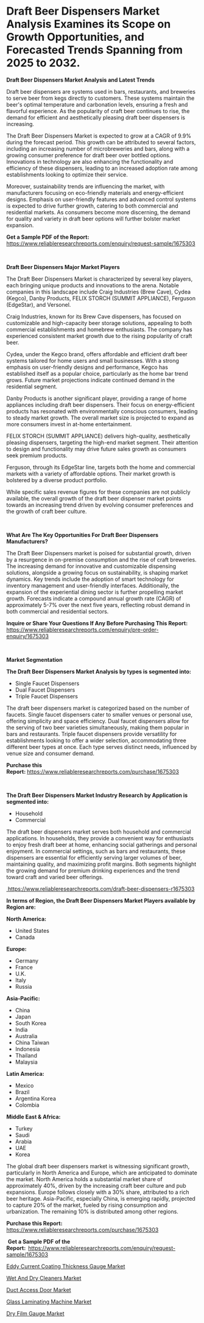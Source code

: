 <p><h1>Draft Beer Dispensers Market Analysis Examines its Scope on Growth Opportunities, and Forecasted Trends Spanning from 2025 to 2032.</h1></p><p><strong>Draft Beer Dispensers Market Analysis and Latest Trends</strong></p>
<p><p>Draft beer dispensers are systems used in bars, restaurants, and breweries to serve beer from kegs directly to customers. These systems maintain the beer's optimal temperature and carbonation levels, ensuring a fresh and flavorful experience. As the popularity of craft beer continues to rise, the demand for efficient and aesthetically pleasing draft beer dispensers is increasing.</p><p>The Draft Beer Dispensers Market is expected to grow at a CAGR of 9.9% during the forecast period. This growth can be attributed to several factors, including an increasing number of microbreweries and bars, along with a growing consumer preference for draft beer over bottled options. Innovations in technology are also enhancing the functionality and efficiency of these dispensers, leading to an increased adoption rate among establishments looking to optimize their service.</p><p>Moreover, sustainability trends are influencing the market, with manufacturers focusing on eco-friendly materials and energy-efficient designs. Emphasis on user-friendly features and advanced control systems is expected to drive further growth, catering to both commercial and residential markets. As consumers become more discerning, the demand for quality and variety in draft beer options will further bolster market expansion.</p></p>
<p><strong>Get a Sample PDF of the Report:&nbsp;</strong> <a href="https://www.reliableresearchreports.com/enquiry/request-sample/1675303?utm_campaign=9&utm_medium=2&utm_source=Github&utm_content=ia&utm_term=22022025&utm_id=draft-beer-dispensers">https://www.reliableresearchreports.com/enquiry/request-sample/1675303</a></p>
<p>&nbsp;</p>
<p><strong>Draft Beer Dispensers Major Market Players</strong></p>
<p><p>The Draft Beer Dispensers Market is characterized by several key players, each bringing unique products and innovations to the arena. Notable companies in this landscape include Craig Industries (Brew Cave), Cydea (Kegco), Danby Products, FELIX STORCH (SUMMIT APPLIANCE), Ferguson (EdgeStar), and Versonel.</p><p>Craig Industries, known for its Brew Cave dispensers, has focused on customizable and high-capacity beer storage solutions, appealing to both commercial establishments and homebrew enthusiasts. The company has experienced consistent market growth due to the rising popularity of craft beer.</p><p>Cydea, under the Kegco brand, offers affordable and efficient draft beer systems tailored for home users and small businesses. With a strong emphasis on user-friendly designs and performance, Kegco has established itself as a popular choice, particularly as the home bar trend grows. Future market projections indicate continued demand in the residential segment.</p><p>Danby Products is another significant player, providing a range of home appliances including draft beer dispensers. Their focus on energy-efficient products has resonated with environmentally conscious consumers, leading to steady market growth. The overall market size is projected to expand as more consumers invest in at-home entertainment.</p><p>FELIX STORCH (SUMMIT APPLIANCE) delivers high-quality, aesthetically pleasing dispensers, targeting the high-end market segment. Their attention to design and functionality may drive future sales growth as consumers seek premium products.</p><p>Ferguson, through its EdgeStar line, targets both the home and commercial markets with a variety of affordable options. Their market growth is bolstered by a diverse product portfolio.</p><p>While specific sales revenue figures for these companies are not publicly available, the overall growth of the draft beer dispenser market points towards an increasing trend driven by evolving consumer preferences and the growth of craft beer culture.</p></p>
<p>&nbsp;</p>
<p><strong>What Are The Key Opportunities For Draft Beer Dispensers Manufacturers?</strong></p>
<p><p>The Draft Beer Dispensers market is poised for substantial growth, driven by a resurgence in on-premise consumption and the rise of craft breweries. The increasing demand for innovative and customizable dispensing solutions, alongside a growing focus on sustainability, is shaping market dynamics. Key trends include the adoption of smart technology for inventory management and user-friendly interfaces. Additionally, the expansion of the experiential dining sector is further propelling market growth. Forecasts indicate a compound annual growth rate (CAGR) of approximately 5-7% over the next five years, reflecting robust demand in both commercial and residential sectors.</p></p>
<p><strong>Inquire or Share Your Questions If Any Before Purchasing This Report:</strong> <a href="https://www.reliableresearchreports.com/enquiry/pre-order-enquiry/1675303?utm_campaign=9&utm_medium=2&utm_source=Github&utm_content=ia&utm_term=22022025&utm_id=draft-beer-dispensers">https://www.reliableresearchreports.com/enquiry/pre-order-enquiry/1675303</a></p>
<p>&nbsp;</p>
<p><strong>Market Segmentation</strong></p>
<p><strong>The Draft Beer Dispensers Market Analysis by types is segmented into:</strong></p>
<p><ul><li>Single Faucet Dispensers</li><li>Dual Faucet Dispensers</li><li>Triple Faucet Dispensers</li></ul></p>
<p><p>The draft beer dispensers market is categorized based on the number of faucets. Single faucet dispensers cater to smaller venues or personal use, offering simplicity and space efficiency. Dual faucet dispensers allow for the serving of two beer varieties simultaneously, making them popular in bars and restaurants. Triple faucet dispensers provide versatility for establishments looking to offer a wider selection, accommodating three different beer types at once. Each type serves distinct needs, influenced by venue size and consumer demand.</p></p>
<p><strong>Purchase this Report:&nbsp;</strong><a href="https://www.reliableresearchreports.com/purchase/1675303?utm_campaign=9&utm_medium=2&utm_source=Github&utm_content=ia&utm_term=22022025&utm_id=draft-beer-dispensers">https://www.reliableresearchreports.com/purchase/1675303</a></p>
<p>&nbsp;</p>
<p><strong>The Draft Beer Dispensers Market Industry Research by Application is segmented into:</strong></p>
<p><ul><li>Household</li><li>Commercial</li></ul></p>
<p><p>The draft beer dispensers market serves both household and commercial applications. In households, they provide a convenient way for enthusiasts to enjoy fresh draft beer at home, enhancing social gatherings and personal enjoyment. In commercial settings, such as bars and restaurants, these dispensers are essential for efficiently serving larger volumes of beer, maintaining quality, and maximizing profit margins. Both segments highlight the growing demand for premium drinking experiences and the trend toward craft and varied beer offerings.</p></p>
<p><a href="https://www.reliableresearchreports.com/draft-beer-dispensers-r1675303?utm_campaign=9&utm_medium=2&utm_source=Github&utm_content=ia&utm_term=22022025&utm_id=draft-beer-dispensers">&nbsp;https://www.reliableresearchreports.com/draft-beer-dispensers-r1675303</a></p>
<p><strong>In terms of Region, the Draft Beer Dispensers Market Players available by Region are:</strong></p>
<p>
    <p> <strong> North America: </strong>
        <ul>
            <li>United States</li>
            <li>Canada</li>
        </ul>
        </p> 
    <p> <strong> Europe: </strong>
        <ul>
            <li>Germany</li>
            <li>France</li>
            <li>U.K.</li>
            <li>Italy</li>
            <li>Russia</li>
        </ul>
        </p> 
    <p> <strong> Asia-Pacific: </strong>
        <ul>
            <li>China</li>
            <li>Japan</li>
            <li>South Korea</li>
            <li>India</li>
            <li>Australia</li>
            <li>China Taiwan</li>
            <li>Indonesia</li>
            <li>Thailand</li>
            <li>Malaysia</li>
        </ul>
        </p> 
    <p> <strong> Latin America: </strong>
        <ul>
            <li>Mexico</li>
            <li>Brazil</li>
            <li>Argentina Korea</li>
            <li>Colombia</li>
        </ul>
        </p> 
    <p> <strong> Middle East & Africa: </strong>
        <ul>
            <li>Turkey</li>
            <li>Saudi</li>
            <li>Arabia</li>
            <li>UAE</li>
            <li>Korea</li>
        </ul>
    </p>
    </p>
<p><p>The global draft beer dispensers market is witnessing significant growth, particularly in North America and Europe, which are anticipated to dominate the market. North America holds a substantial market share of approximately 40%, driven by the increasing craft beer culture and pub expansions. Europe follows closely with a 30% share, attributed to a rich beer heritage. Asia-Pacific, especially China, is emerging rapidly, projected to capture 20% of the market, fueled by rising consumption and urbanization. The remaining 10% is distributed among other regions.</p></p>
<p><strong>Purchase this Report: </strong><a href="https://www.reliableresearchreports.com/purchase/1675303?utm_campaign=9&utm_medium=2&utm_source=Github&utm_content=ia&utm_term=22022025&utm_id=draft-beer-dispensers">https://www.reliableresearchreports.com/purchase/1675303</a></p>
<p>&nbsp;<strong>Get a Sample PDF of the Report:&nbsp;&nbsp;</strong><a href="https://www.reliableresearchreports.com/enquiry/request-sample/1675303?utm_campaign=9&utm_medium=2&utm_source=Github&utm_content=ia&utm_term=22022025&utm_id=draft-beer-dispensers">https://www.reliableresearchreports.com/enquiry/request-sample/1675303</a></p>
<p><strong></strong></p>
<p><p><a href="https://github.com/paljuhubeyde/Market-Research-Report-List-1/blob/main/eddy-current-coating-thickness-gauge-market.md?utm_campaign=9&utm_medium=2&utm_source=Github&utm_content=ia&utm_term=22022025&utm_id=draft-beer-dispensers">Eddy Current Coating Thickness Gauge Market</a></p><p><a href="https://github.com/miottaredlin79/Market-Research-Report-List-1/blob/main/wet-and-dry-cleaners-market.md?utm_campaign=9&utm_medium=2&utm_source=Github&utm_content=ia&utm_term=22022025&utm_id=draft-beer-dispensers">Wet And Dry Cleaners Market</a></p><p><a href="https://github.com/rrapajecundi/Market-Research-Report-List-1/blob/main/duct-access-door-market.md?utm_campaign=9&utm_medium=2&utm_source=Github&utm_content=ia&utm_term=22022025&utm_id=draft-beer-dispensers">Duct Access Door Market</a></p><p><a href="https://github.com/ugurgyuri/Market-Research-Report-List-1/blob/main/glass-laminating-machine-market.md?utm_campaign=9&utm_medium=2&utm_source=Github&utm_content=ia&utm_term=22022025&utm_id=draft-beer-dispensers">Glass Laminating Machine Market</a></p><p><a href="https://github.com/vilolakoreni/Market-Research-Report-List-1/blob/main/dry-film-gauge-market.md?utm_campaign=9&utm_medium=2&utm_source=Github&utm_content=ia&utm_term=22022025&utm_id=draft-beer-dispensers">Dry Film Gauge Market</a></p></p>
